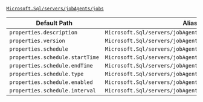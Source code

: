 [`Microsoft.Sql/servers/jobAgents/jobs`](https://docs.microsoft.com/en-us/azure/templates/microsoft.sql/servers/jobagents/jobs)

| Default Path | Alias |
|---|---|
| `properties.description` | `Microsoft.Sql/servers/jobAgents/jobs/description` |
| `properties.version` | `Microsoft.Sql/servers/jobAgents/jobs/version` |
| `properties.schedule` | `Microsoft.Sql/servers/jobAgents/jobs/schedule` |
| `properties.schedule.startTime` | `Microsoft.Sql/servers/jobAgents/jobs/schedule.startTime` |
| `properties.schedule.endTime` | `Microsoft.Sql/servers/jobAgents/jobs/schedule.endTime` |
| `properties.schedule.type` | `Microsoft.Sql/servers/jobAgents/jobs/schedule.type` |
| `properties.schedule.enabled` | `Microsoft.Sql/servers/jobAgents/jobs/schedule.enabled` |
| `properties.schedule.interval` | `Microsoft.Sql/servers/jobAgents/jobs/schedule.interval` |

